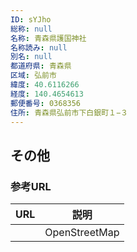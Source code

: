 ```yaml
---
ID: sYJho
総称: null
名称: 青森県護国神社
名称読み: null
別名: null
都道府県: 青森県
区域: 弘前市
緯度: 40.6116266
経度: 140.4654613
郵便番号: 0368356
住所: 青森県弘前市下白銀町１−３
---
```


## その他

### 参考URL

| URL | 説明          |
| --- | ------------- |
|     | OpenStreetMap |
